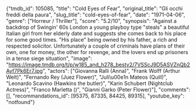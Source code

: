 {"tmdb_id": 105085, "title": "Cold Eyes of Fear", "original_title": "Gli occhi freddi della paura", "slug_title": "cold-eyes-of-fear", "date": "1971-04-06", "genre": ["Horreur / Thriller"], "score": "5.2/10", "synopsis": "Against a backdrop of Swingin' 60s London a young playboy type \"steals\" a beautiful Italian girl from her elderly date and suggests she comes back to his place for some good times. \"His place\" being owned by his father, a rich and respected solicitor. Unfortunately a couple of criminals have plans of their own, one for money, the other for revenge, and the lovers end up prisoners in a tense siege situation", "image": "https://image.tmdb.org/t/p/w185_and_h278_bestv2/7VSScJ9D5ASVZnQb2Ayf7Pk6Er7.jpg", "actors": ["Giovanna Ralli (Anna)", "Frank Wolff (Arthur Welt)", "Fernando Rey (Juez Flower)", "Juli\u00e1n Mateos (Quill)", "Leonardo Scavino (Hawkins the butler)", "Karin Schubert (Nightclub Actress)", "Franco Marletta ()", "Gianni Garko (Peter Flower)"], "comments": [], "recommandations_id": [95375, 87335, 84425, 89315], "youtube_key": "notfound"}